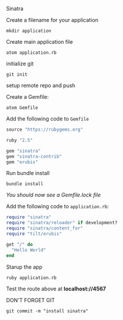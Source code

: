Sinatra

Create a filename for your application

`mkdir application`

Create main application file

`atom application.rb`

initialize git

`git init`

setup remote repo and push

Create a Gemfile:

`atom Gemfile`

Add the following code to `Gemfile`

```ruby
source "https://rubygems.org"

ruby "2.5"

gem "sinatra"
gem "sinatra-contrib"
gem "erubis"
```

Run bundle install

`bundle install`

*You should now see a Gemfile.lock file*

Add the following code to `application.rb`:

```ruby
require "sinatra"
require "sinatra/reloader" if development?
require "sinatra/content_for"
require "tilt/erubis"

get "/" do
  "Hello World"
end
```

Starup the app

`ruby application.rb`

Test the route above at **localhost://4567**

DON'T FORGET GIT

`git commit -m "install sinatra"`
